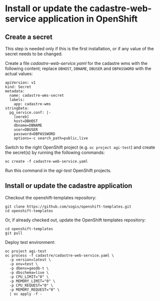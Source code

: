 # Install or update the cadastre-web-service application in OpenShift

## Create a secret

This step is needed only if this is the first installation, or if any value of the secret needs to be changed.

Create a file *cadastre-web-service.yaml* for the cadastre wms with the following content; replace `DBHOST`, `DBNAME`, `DBUSER` and `DBPASSWORD` with the actual values:
```
apiVersion: v1
kind: Secret
metadata:
  name: cadastre-wms-secret
  labels:
    app: cadastre-wms
stringData:
  pg_service.conf: |-
    [oereb]
    host=DBHOST
    dbname=DBNAME
    user=DBUSER
    password=DBPASSWORD
    options=-c search_path=public,live
```

Switch to the right OpenShift project (e.g. `oc project agi-test`) and create the secret(s) by running the following commands:
```
oc create -f cadastre-web-service.yaml
```

Run this command in the *agi-test* OpenShift projects.


## Install or update the cadastre application

Checkout the openshift-templates repository:

```
git clone https://github.com/sogis/openshift-templates.git
cd openshift-templates
```

Or, if already checked out, update the OpenShift templates repository:

```
cd openshift-templates
git pull
```


Deploy test environment:

```
oc project agi-test
oc process -f cadastre/cadastre-web-service.yaml \
  -p version=latest \
  -p env=test \
  -p dbenv=geodb-t \
  -p dbschema=live \
  -p CPU_LIMIT="0" \
  -p MEMORY_LIMIT="0" \
  -p CPU_REQUEST="0" \
  -p MEMORY_REQUEST="0" \
  | oc apply -f -

```
